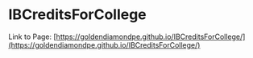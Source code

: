 # IBCreditsForCollege

Link to Page:
[https://goldendiamondpe.github.io/IBCreditsForCollege/](https://goldendiamondpe.github.io/IBCreditsForCollege/)
